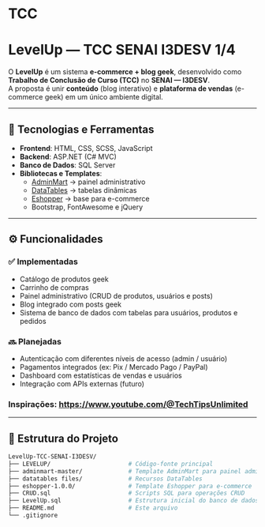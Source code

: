 # TCC

#  LevelUp — TCC SENAI I3DESV  1/4

O **LevelUp** é um sistema **e-commerce + blog geek**, desenvolvido como **Trabalho de Conclusão de Curso (TCC)** no **SENAI — I3DESV**.  
A proposta é unir **conteúdo** (blog interativo) e **plataforma de vendas** (e-commerce geek) em um único ambiente digital.

---

## 🚀 Tecnologias e Ferramentas

- **Frontend**: HTML, CSS, SCSS, JavaScript  
- **Backend**: ASP.NET (C# MVC) 
- **Banco de Dados**: SQL Server 
- **Bibliotecas e Templates**:
  - [AdminMart](https://wrappixel.com/templates/adminmart/) → painel administrativo  
  - [DataTables](https://datatables.net/) → tabelas dinâmicas  
  - [Eshopper](https://getbootstrap.com/) → base para e-commerce  
  - Bootstrap, FontAwesome e jQuery  

---

## ⚙️ Funcionalidades

### ✅ Implementadas
- Catálogo de produtos geek  
- Carrinho de compras  
- Painel administrativo (CRUD de produtos, usuários e posts)  
- Blog integrado com posts geek  
- Sistema de banco de dados com tabelas para usuários, produtos e pedidos  

### 🔜 Planejadas
- Autenticação com diferentes níveis de acesso (admin / usuário)  
- Pagamentos integrados (ex: Pix / Mercado Pago / PayPal)  
- Dashboard com estatísticas de vendas e usuários  
- Integração com APIs externas (futuro)  

### Inspirações: https://www.youtube.com/@TechTipsUnlimited
---

## 📂 Estrutura do Projeto

```bash
LevelUp-TCC-SENAI-I3DESV/
├── LEVELUP/                      # Código-fonte principal
├── adminmart-master/             # Template AdminMart para painel administrativo
├── datatables files/             # Recursos DataTables
├── eshopper-1.0.0/               # Template Eshopper para e-commerce
├── CRUD.sql                      # Scripts SQL para operações CRUD
├── LevelUp.sql                   # Estrutura inicial do banco de dados
├── README.md                     # Este arquivo
└── .gitignore
